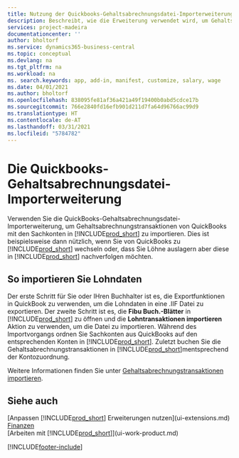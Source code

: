 ```yaml
---
title: Nutzung der Quickbooks-Gehaltsabrechnungsdatei-Importerweiterung| Microsoft Docs
description: Beschreibt, wie die Erweiterung verwendet wird, um Gehalts- und Lohntransaktionen aus dem Quickbooks-Gehaltsabrechnungsdienst zu importieren.
services: project-madeira
documentationcenter: ''
author: bholtorf
ms.service: dynamics365-business-central
ms.topic: conceptual
ms.devlang: na
ms.tgt_pltfrm: na
ms.workload: na
ms. search.keywords: app, add-in, manifest, customize, salary, wage
ms.date: 04/01/2021
ms.author: bholtorf
ms.openlocfilehash: 838095fe81af36a421a49f19400b0abd5cdce17b
ms.sourcegitcommit: 766e2840fd16efb901d211d7fa64d96766ac99d9
ms.translationtype: HT
ms.contentlocale: de-AT
ms.lasthandoff: 03/31/2021
ms.locfileid: "5784782"
---
```

# <a name="the-quickbooks-payroll-file-import-extension"></a>Die Quickbooks-Gehaltsabrechnungsdatei-Importerweiterung
Verwenden Sie die QuickBooks-Gehaltsabrechnungsdatei-Importerweiterung, um Gehaltsabrechnungstransaktionen von QuickBooks mit den Sachkonten in [!INCLUDE[prod_short](includes/prod_short.md)] zu importieren. Dies ist beispielsweise dann nützlich, wenn Sie von QuickBooks zu [!INCLUDE[prod_short](includes/prod_short.md)] wechseln oder, dass Sie Löhne auslagern aber diese in [!INCLUDE[prod_short](includes/prod_short.md)] nachverfolgen möchten.

## <a name="steps-to-import-payroll-data"></a>So importieren Sie Lohndaten
Der erste Schritt für Sie oder IHren Buchhalter ist es, die Exportfunktionen in QuickBook zu verwenden, um die Lohndaten in eine .IIF Datei zu exportieren. Der zweite Schritt ist es, die **Fibu Buch.-Blätter** in [!INCLUDE[prod_short](includes/prod_short.md)] zu öffnen und die **Lohntransaktionen importieren** Aktion zu verwenden, um die Datei zu importieren. Während des Importvorgangs ordnen Sie Sachkonten aus QuickBooks auf den entsprechenden Konten in [!INCLUDE[prod_short](includes/prod_short.md)]. Zuletzt buchen Sie die Gehaltsabrechnungstransaktionen in [!INCLUDE[prod_short](includes/prod_short.md)]mentsprechend der Kontozuordnung. 

Weitere Informationen finden Sie unter [Gehaltsabrechnungstransaktionen importieren](finance-how-import-payroll-transactions.md).

## <a name="see-also"></a>Siehe auch
[Anpassen [!INCLUDE[prod_short](includes/prod_short.md)] Erweiterungen nutzen](ui-extensions.md)    
[Finanzen](finance.md)    
[Arbeiten mit [!INCLUDE[prod_short](includes/prod_short.md)]](ui-work-product.md)


[!INCLUDE[footer-include](includes/footer-banner.md)]